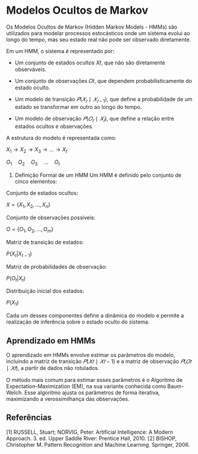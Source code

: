 # Modelos Ocultos de Markov

Os Modelos Ocultos de Markov (Hidden Markov Models - HMMs) são utilizados para modelar processos estocásticos onde um sistema evolui ao longo do tempo, mas seu estado real não pode ser observado diretamente.

Em um HMM, o sistema é representado por:

- Um conjunto de estados ocultos 𝑋𝑡, que não são diretamente observáveis.

- Um conjunto de observações 𝑂𝑡, que dependem probabilisticamente do estado oculto.

- Um modelo de transição $𝑃(𝑋_𝑡∣𝑋_{𝑡−1})$, que define a probabilidade de um estado se transformar em outro ao longo do tempo.

- Um modelo de observação $𝑃(𝑂_𝑡∣𝑋_𝑡)$, que define a relação entre estados ocultos e observações.

A estrutura do modelo é representada como:

$X_1 \to X_2 \to X_3 \to ... \to X_t$

$O_1 \quad O_2 \quad O_3 \quad ... \quad O_t$

1. Definição Formal de um HMM
Um HMM é definido pelo conjunto de cinco elementos:

Conjunto de estados ocultos:

$X = \{X_1, X_2, ..., X_n\}$

Conjunto de observações possíveis:

$O = \{O_1, O_2, ..., O_m\}$

Matriz de transição de estados:

$P(X_t | X_{t-1})$

Matriz de probabilidades de observação:

$P(O_t | X_t)$

Distribuição inicial dos estados:

$P(X_1)$

Cada um desses componentes define a dinâmica do modelo e permite a realização de inferência sobre o estado oculto do sistema.

## Aprendizado em HMMs
O aprendizado em HMMs envolve estimar os parâmetros do modelo, incluindo a matriz de transição 
$𝑃(𝑋𝑡∣𝑋𝑡−1)$ e a matriz de observação $𝑃(𝑂𝑡∣𝑋𝑡)$, a partir de dados não rotulados.

O método mais comum para estimar esses parâmetros é o Algoritmo de Expectation-Maximization (EM), na sua variante conhecida como Baum-Welch. Esse algoritmo ajusta os parâmetros de forma iterativa, maximizando a verossimilhança das observações.

## Referências

[1] RUSSELL, Stuart; NORVIG, Peter. Artificial Intelligence: A Modern Approach. 3. ed. Upper Saddle River: Prentice Hall, 2010.
[2] BISHOP, Christopher M. Pattern Recognition and Machine Learning. Springer, 2006.